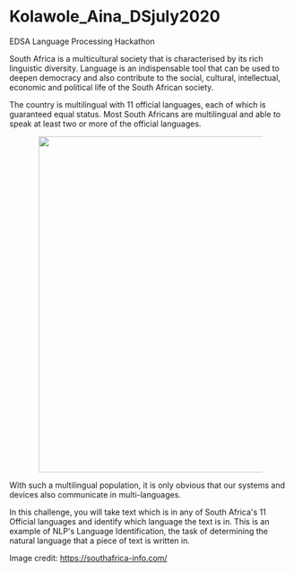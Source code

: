 # Kolawole_Aina_DSjuly2020
EDSA Language Processing Hackathon

South Africa is a multicultural society that is characterised by its rich linguistic diversity. Language is an indispensable tool that can be used to deepen democracy and also contribute to the social, cultural, intellectual, economic and political life of the South African society.

The country is multilingual with 11 official languages, each of which is guaranteed equal status. Most South Africans are multilingual and able to speak at least two or more of the official languages.

<div align="center" style="width: 400px; font-size: 80%; text-align: center; margin: 0 auto">
<img src="https://southafrica-info.com/wp-content/uploads/2018/01/South_Africa_languages_2011.jpg"
     style="float: center; padding-bottom=0.5em"
     width=600px/>

</div>

With such a multilingual population, it is only obvious that our systems and devices also communicate in multi-languages.

In this challenge, you will take text which is in any of South Africa's 11 Official languages and identify which language the text is in. This is an example of NLP's Language Identification, the task of determining the natural language that a piece of text is written in.

Image credit: https://southafrica-info.com/
